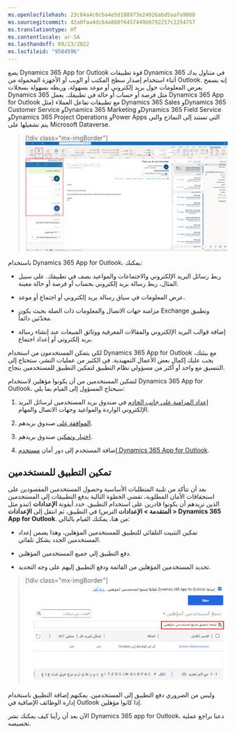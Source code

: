 ```yaml
---
ms.openlocfilehash: 23c84a4c0cba4e5d188973e24026abd5aafa9068
ms.sourcegitcommit: 42a0faa4dc64a860f6457449b0792257c2254757
ms.translationtype: HT
ms.contentlocale: ar-SA
ms.lasthandoff: 09/23/2022
ms.locfileid: "9584596"
---
```

يضع Dynamics 365 App for Outlook قوة تطبيقات Dynamics 365 في متناول يدك أثناء استخدام إصدار سطح المكتب أو الويب أو الأجهزة المحمولة من Outlook. إنه يسمح بعرض المعلومات حول بريد إلكتروني أو موعد بسهولة، وربطه بسهولة بسجلات Dynamics 365 مثل فرصة أو حساب أو حالة في تطبيقك. يعمل Dynamics 365 App for Outlook مع تطبيقات تفاعل العملاء (مثل Dynamics 365 Sales وDynamics 365 Customer Service وDynamics 365 Marketing وDynamics 365 Field Service وDynamics 365 Project Operations وPower Apps التي تستند إلى النماذج والتي يتم تشغيلها على Microsoft Dataverse.

> [!div class="mx-imgBorder"]
> [![لقطة شاشة من Outlook تعرض تطبيق Dynamics 365 في اللوحة الجانبية.](../media/app-outlook.png)](../media/app-outlook.png#lightbox)

باستخدام Dynamics 365 App for Outlook، يمكنك:

-   ربط رسائل البريد الإلكتروني والاجتماعات والمواعيد بصف في تطبيقك. على سبيل المثال، ربط رسالة بريد إلكتروني بحساب أو فرصة أو حالة معينة.

-   عرض المعلومات في سياق رسالة بريد إلكتروني أو اجتماع أو موعد.

-   مزامنة جهات الاتصال والمعلومات ذات الصلة بحيث يكون Exchange وتطبيق محدّثين دائماً.

-   إضافة قوالب البريد الإلكتروني والمقالات المعرفية ووثائق المبيعات عند إنشاء رسالة بريد إلكتروني أو إعداد اجتماع.

لكي يتمكن المستخدمون من استخدام Dynamics 365 App for Outlook مع بيئتك، يجب عليك إكمال بعض الأعمال التمهيدية. في الكثير من عمليات النشر، ستحتاج إلى التنسيق مع واحد أو أكثر من مسؤولي نظام التطبيق لتمكين التطبيق للمستخدمين بنجاح.

لتمكين المستخدمين من أن يكونوا مؤهلين لاستخدام Dynamics 365 App for Outlook، سيحتاج المسؤول إلى القيام بما يلي:

1. [إعداد المزامنة على جانب الخادم](/power-platform/admin/set-incoming-outgoing-email-synchronization/?azure-portal=true) في صندوق بريد المستخدمين لرسائل البريد الإلكتروني الواردة والمواعيد وجهات الاتصال والمهام.

1. [الموافقة على](/power-platform/admin/connect-exchange-online?azure-portal=true#approve-mailboxes) صندوق بريدهم.

1. [اختبار وتمكين](/power-platform/admin/connect-exchange-online?azure-portal=true#test-the-configuration-of-mailboxes) صندوق بريدهم.

1. إضافة المستخدم إلى دور أمان [مستخدم Dynamics 365 App for Outlook](/dynamics365/outlook-app/deploy-dynamics-365-app-for-outlook#step-3-provide-security-role-access/?azure-portal=true).

## <a name="enable-the-app-for-users"></a>تمكين التطبيق للمستخدمين

بعد أن تتأكد من تلبية المتطلبات الأساسية وحصول المستخدمين المقصودين على استحقاقات الأمان المطلوبة، تقضي الخطوة التالية بدفع التطبيقات إلى المستخدمين الذين تريدهم أن يكونوا قادرين على استخدام التطبيق. حدد أيقونة **الإعدادات** (تبدو مثل الترس) في التطبيق، ثم انتقل إلى **الإعدادات‏‎ المتقدمة > الإعدادات‏‎ > Dynamics 365 App for Outlook**. من هنا، يمكنك القيام بالتالي:

-   تمكين التثبيت التلقائي للتطبيق للمستخدمين المؤهلين، وهذا يضمن إعداد المستخدمين الجدد بشكل تلقائي.

-   دفع التطبيق إلى جميع المستخدمين المؤهلين.

-   تحديد المستخدمين المؤهلين من القائمة ودفع التطبيق إليهم على وجه التحديد.

> [!div class="mx-imgBorder"]
> ![الشاشة "إضافة للمستخدمين المؤهلين" تعرض خيار "إضافة التطبيق لجميع المستخدمين المؤهلين".](../media/add-eligible-users.png)

وليس من الضروري دفع التطبيق إلى المستخدمين. يمكنهم إضافة التطبيق باستخدام إدارة الوظائف الإضافية في Outlook إذا كانوا مؤهلين.

الآن بعد أن رأينا كيف يمكنك نشر Dynamics 365 app for Outlook، دعنا نراجع عملية تخصيصه.
